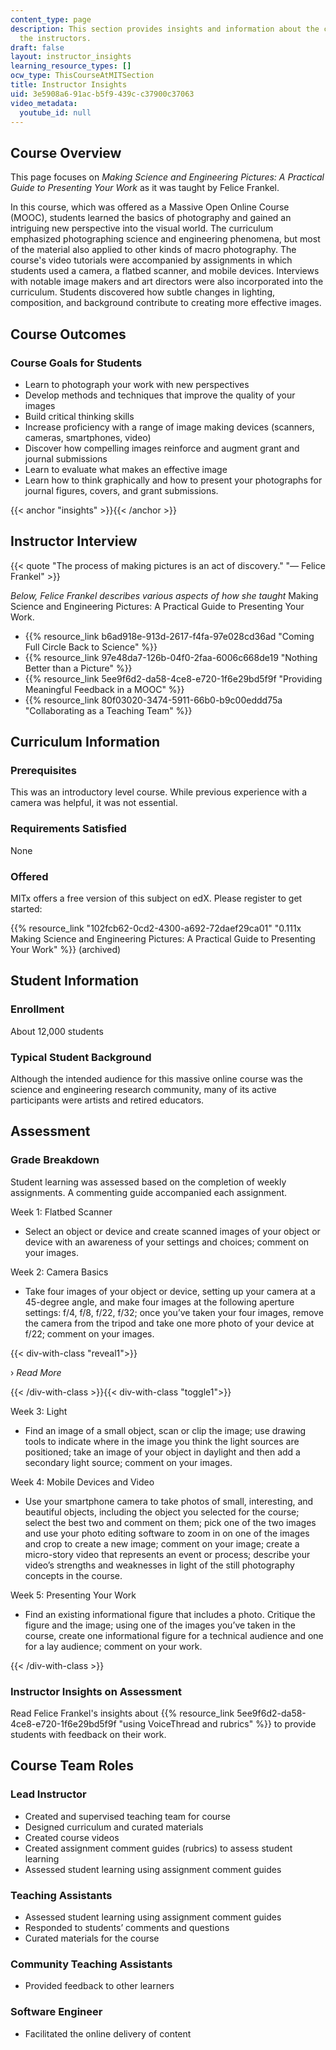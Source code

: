 ```yaml
---
content_type: page
description: This section provides insights and information about the course from
  the instructors.
draft: false
layout: instructor_insights
learning_resource_types: []
ocw_type: ThisCourseAtMITSection
title: Instructor Insights
uid: 3e5908a6-91ac-b5f9-439c-c37900c37063
video_metadata:
  youtube_id: null
---
```

## Course Overview

This page focuses on *Making Science and Engineering Pictures: A Practical Guide to Presenting Your Work* as it was taught by Felice Frankel.

In this course, which was offered as a Massive Open Online Course (MOOC), students learned the basics of photography and gained an intriguing new perspective into the visual world. The curriculum emphasized photographing science and engineering phenomena, but most of the material also applied to other kinds of macro photography. The course's video tutorials were accompanied by assignments in which students used a camera, a flatbed scanner, and mobile devices. Interviews with notable image makers and art directors were also incorporated into the curriculum. Students discovered how subtle changes in lighting, composition, and background contribute to creating more effective images.

## Course Outcomes

### Course Goals for Students

- Learn to photograph your work with new perspectives
- Develop methods and techniques that improve the quality of your images
- Build critical thinking skills
- Increase proficiency with a range of image making devices (scanners, cameras, smartphones, video)
- Discover how compelling images reinforce and augment grant and journal submissions
- Learn to evaluate what makes an effective image
- Learn how to think graphically and how to present your photographs for journal figures, covers, and grant submissions. 

{{< anchor "insights" >}}{{< /anchor >}}

## Instructor Interview

{{< quote "The process of making pictures is an act of discovery." "— Felice Frankel" >}}

*Below, Felice Frankel describes various aspects of how she taught* Making Science and Engineering Pictures: A Practical Guide to Presenting Your Work.

- {{% resource_link b6ad918e-913d-2617-f4fa-97e028cd36ad "Coming Full Circle Back to Science" %}}
- {{% resource_link 97e48da7-126b-04f0-2faa-6006c668de19 "Nothing Better than a Picture" %}}
- {{% resource_link 5ee9f6d2-da58-4ce8-e720-1f6e29bd5f9f "Providing Meaningful Feedback in a MOOC" %}}
- {{% resource_link 80f03020-3474-5911-66b0-b9c00eddd75a "Collaborating as a Teaching Team" %}}

## Curriculum Information

### Prerequisites

This was an introductory level course. While previous experience with a camera was helpful, it was not essential.

### Requirements Satisfied

None

### Offered

MITx offers a free version of this subject on edX. Please register to get started:

{{% resource_link "102fcb62-0cd2-4300-a692-72daef29ca01" "0.111x Making Science and Engineering Pictures: A Practical Guide to Presenting Your Work" %}} (archived) 

## Student Information

### Enrollment

About 12,000 students

### Typical Student Background

Although the intended audience for this massive online course was the science and engineering research community, many of its active participants were artists and retired educators.

## Assessment

### Grade Breakdown

Student learning was assessed based on the completion of weekly assignments. A commenting guide accompanied each assignment.

Week 1: Flatbed Scanner

- Select an object or device and create scanned images of your object or device with an awareness of your settings and choices; comment on your images.

Week 2: Camera Basics

- Take four images of your object or device, setting up your camera at a 45-degree angle, and make four images at the following aperture settings: f/4, f/8, f/22, f/32; once you’ve taken your four images, remove the camera from the tripod and take one more photo of your device at f/22; comment on your images.

{{< div-with-class "reveal1">}}

› *Read More*

{{< /div-with-class >}}{{< div-with-class "toggle1">}}

Week 3: Light

- Find an image of a small object, scan or clip the image; use drawing tools to indicate where in the image you think the light sources are positioned; take an image of your object in daylight and then add a secondary light source; comment on your images.

Week 4: Mobile Devices and Video

- Use your smartphone camera to take photos of small, interesting, and beautiful objects, including the object you selected for the course; select the best two and comment on them; pick one of the two images and use your photo editing software to zoom in on one of the images and crop to create a new image; comment on your image; create a micro-story video that represents an event or process; describe your video’s strengths and weaknesses in light of the still photography concepts in the course.

Week 5: Presenting Your Work

- Find an existing informational figure that includes a photo. Critique the figure and the image; using one of the images you’ve taken in the course, create one informational figure for a technical audience and one for a lay audience; comment on your work.

{{< /div-with-class >}}

### Instructor Insights on Assessment

Read Felice Frankel's insights about {{% resource_link 5ee9f6d2-da58-4ce8-e720-1f6e29bd5f9f "using VoiceThread and rubrics" %}} to provide students with feedback on their work. 

## Course Team Roles

### Lead Instructor

- Created and supervised teaching team for course
- Designed curriculum and curated materials
- Created course videos
- Created assignment comment guides (rubrics) to assess student learning
- Assessed student learning using assignment comment guides

### Teaching Assistants

- Assessed student learning using assignment comment guides
- Responded to students’ comments and questions
- Curated materials for the course

### Community Teaching Assistants

- Provided feedback to other learners

### Software Engineer

- Facilitated the online delivery of content